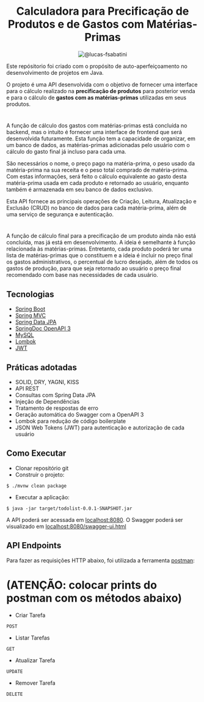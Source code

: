 <h1 align="center">
  Calculadora para Precificação de Produtos e de Gastos com Matérias-Primas
</h1>

<p align="center">
 <img src="https://img.shields.io/static/v1?label=LinkedIn&message=@lucas-frsabatini&color=0e76a8&labelColor=000000" alt="@lucas-fsabatini"/>
</p>

Este repósitorio foi criado com o propósito de auto-aperfeiçoamento no desenvolvimento de projetos em Java.

O projeto é uma API desenvolvida com o objetivo de fornecer uma interface para o cálculo realizado na **precificação de produtos** para posterior venda e para o cálculo de **gastos com as matérias-primas** utilizadas em seus produtos.
#
A função de cálculo dos gastos com matérias-primas está concluída no backend, mas o intuito é fornecer uma interface de frontend que será desenvolvida futuramente. Esta função tem a capacidade de organizar, em um banco de dados, as matérias-primas adicionadas pelo usuário com o cálculo do gasto final já incluso para cada uma.

São necessários o nome, o preço pago na matéria-prima, o peso usado da matéria-prima na sua receita e o peso total comprado de matéria-prima. Com estas informações, será feito o cálculo equivalente ao gasto desta matéria-prima usada em cada produto e retornado ao usuário, enquanto também é armazenada em seu banco de dados exclusivo.

Esta API fornece as principais operações de Criação, Leitura, Atualização e Exclusão (CRUD) no banco de dados para cada matéria-prima, além de uma serviço de segurança e autenticação.
#
A função de cálculo final para a precificação de um produto ainda não está concluída, mas já está em desenvolvimento. A ideia é semelhante à função relacionada às matérias-primas. Entretanto, cada produto poderá ter uma lista de matérias-primas que o constituem e a ideia é incluir no preço final os gastos administrativos, o percentual de lucro desejado, além de todos os gastos de produção, para que seja retornado ao usuário o preço final recomendado com base nas necessidades de cada usuário.

## Tecnologias
 
- [Spring Boot](https://spring.io/projects/spring-boot)
- [Spring MVC](https://docs.spring.io/spring-framework/reference/web/webmvc.html)
- [Spring Data JPA](https://spring.io/projects/spring-data-jpa)
- [SpringDoc OpenAPI 3](https://springdoc.org/v2/#spring-webflux-support)
- [MySQL](https://dev.mysql.com/downloads/)
- [Lombok](https://projectlombok.org/)
- [JWT](https://jwt.io/introduction)

## Práticas adotadas

- SOLID, DRY, YAGNI, KISS
- API REST
- Consultas com Spring Data JPA
- Injeção de Dependências
- Tratamento de respostas de erro
- Geração automática do Swagger com a OpenAPI 3
- Lombok para redução de código boilerplate
- JSON Web Tokens (JWT) para autenticação e autorização de cada usuário

## Como Executar

- Clonar repositório git
- Construir o projeto:
```
$ ./mvnw clean package
```
- Executar a aplicação:
```
$ java -jar target/todolist-0.0.1-SNAPSHOT.jar
```

A API poderá ser acessada em [localhost:8080](http://localhost:8080).
O Swagger poderá ser visualizado em [localhost:8080/swagger-ui.html](http://localhost:8080/swagger-ui.html)

## API Endpoints

Para fazer as requisições HTTP abaixo, foi utilizada a ferramenta [postman](https://www.postman.com/):

# (ATENÇÃO: colocar prints do postman com os métodos abaixo)
- Criar Tarefa
```
POST
```

- Listar Tarefas
```
GET
```

- Atualizar Tarefa
```
UPDATE
```

- Remover Tarefa
```
DELETE
```